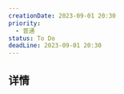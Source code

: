 ```yaml
---
creationDate: 2023-09-01 20:30
priority:
  - 普通
status: To Do
deadLine: 2023-09-01 20:30
---
```


## 详情